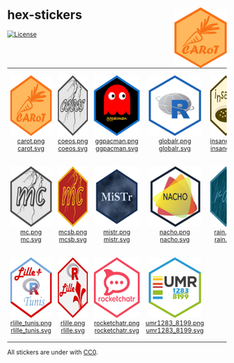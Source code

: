 
<!-- README.md is generated from README.Rmd. Please edit that file -->

# hex-stickers <img src="hex-stickers.gif" align="right" width="120" height="138.84" />

<!-- badges: start -->

[![License](https://img.shields.io/github/license/mcanouil/hex-stickers)](LICENSE)
<!-- badges: end -->

<table>

<tr>

<td align="center">

<a href="PNG/carot.png"><img alt="Logo for carot" src="thumbs/carot.png" width="120" height="139"></a><br /><a href="PNG/carot.png">carot.png</a><br /><a href="SVG/carot.svg">carot.svg</a>

</td>

<td align="center">

<a href="PNG/coeos.png"><img alt="Logo for coeos" src="thumbs/coeos.png" width="120" height="139"></a><br /><a href="PNG/coeos.png">coeos.png</a><br /><a href="SVG/coeos.svg">coeos.svg</a>

</td>

<td align="center">

<a href="PNG/ggpacman.png"><img alt="Logo for ggpacman" src="thumbs/ggpacman.png" width="120" height="139"></a><br /><a href="PNG/ggpacman.png">ggpacman.png</a><br /><a href="SVG/ggpacman.svg">ggpacman.svg</a>

</td>

<td align="center">

<a href="PNG/globalr.png"><img alt="Logo for globalr" src="thumbs/globalr.png" width="120" height="139"></a><br /><a href="PNG/globalr.png">globalr.png</a><br /><a href="SVG/globalr.svg">globalr.svg</a>

</td>

<td align="center">

<a href="PNG/insane.png"><img alt="Logo for insane" src="thumbs/insane.png" width="120" height="139"></a><br /><a href="PNG/insane.png">insane.png</a><br /><a href="SVG/insane.svg">insane.svg</a>

</td>

</tr>

<tr>

<td align="center">

<a href="PNG/mc.png"><img alt="Logo for mc" src="thumbs/mc.png" width="120" height="139"></a><br /><a href="PNG/mc.png">mc.png</a><br /><a href="SVG/mc.svg">mc.svg</a>

</td>

<td align="center">

<a href="PNG/mcsb.png"><img alt="Logo for mcsb" src="thumbs/mcsb.png" width="120" height="139"></a><br /><a href="PNG/mcsb.png">mcsb.png</a><br /><a href="SVG/mcsb.svg">mcsb.svg</a>

</td>

<td align="center">

<a href="PNG/mistr.png"><img alt="Logo for mistr" src="thumbs/mistr.png" width="120" height="139"></a><br /><a href="PNG/mistr.png">mistr.png</a><br /><a href="SVG/mistr.svg">mistr.svg</a>

</td>

<td align="center">

<a href="PNG/nacho.png"><img alt="Logo for nacho" src="thumbs/nacho.png" width="120" height="139"></a><br /><a href="PNG/nacho.png">nacho.png</a><br /><a href="SVG/nacho.svg">nacho.svg</a>

</td>

<td align="center">

<a href="PNG/rain.png"><img alt="Logo for rain" src="thumbs/rain.png" width="120" height="139"></a><br /><a href="PNG/rain.png">rain.png</a><br /><a href="SVG/rain.svg">rain.svg</a>

</td>

</tr>

<tr>

<td align="center">

<a href="PNG/rlille_tunis.png"><img alt="Logo for rlille_tunis" src="thumbs/rlille_tunis.png" width="120" height="139"></a><br /><a href="PNG/rlille_tunis.png">rlille\_tunis.png</a><br /><a href="SVG/rlille_tunis.svg">rlille\_tunis.svg</a>

</td>

<td align="center">

<a href="PNG/rlille.png"><img alt="Logo for rlille" src="thumbs/rlille.png" width="120" height="139"></a><br /><a href="PNG/rlille.png">rlille.png</a><br /><a href="SVG/rlille.svg">rlille.svg</a>

</td>

<td align="center">

<a href="PNG/rocketchatr.png"><img alt="Logo for rocketchatr" src="thumbs/rocketchatr.png" width="120" height="139"></a><br /><a href="PNG/rocketchatr.png">rocketchatr.png</a><br /><a href="SVG/rocketchatr.svg">rocketchatr.svg</a>

</td>

<td align="center">

<a href="PNG/umr1283_8199.png"><img alt="Logo for umr1283_8199" src="thumbs/umr1283_8199.png" width="120" height="139"></a><br /><a href="PNG/umr1283_8199.png">umr1283\_8199.png</a><br /><a href="SVG/umr1283_8199.svg">umr1283\_8199.svg</a>

</td>

</tr>

</table>

All stickers are under with [CC0](LICENSE.md).
